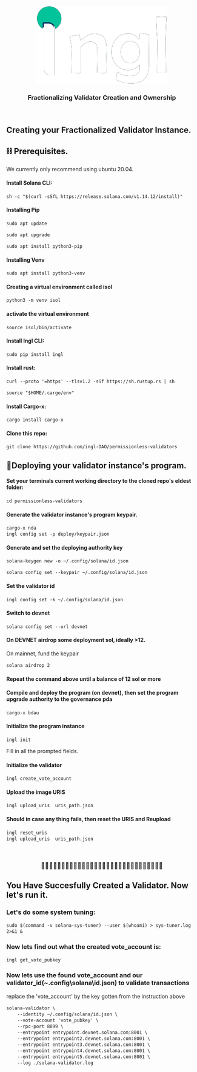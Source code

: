 <p align="center">
  <a href="" rel="noopener">
 <img src="images/logo.png" alt="Project logo"></a>
</p>
<h3 align="center">
Fractionalizing Validator Creation and Ownership</h3>
<br />

## 
## Creating your Fractionalized Validator Instance.

## ⛓️ Prerequisites.
We currently only recommend using ubuntu 20.04.

#### Install Solana CLI:
```
sh -c "$(curl -sSfL https://release.solana.com/v1.14.12/install)"
```

#### Installing Pip
```
sudo apt update
```
```
sudo apt upgrade
```
```
sudo apt install python3-pip 
```
#### Installing Venv
```
sudo apt install python3-venv
```
#### Creating a virtual environment called isol
```
python3 -m venv isol
```
#### activate the virtual environment
```
source isol/bin/activate
```

#### Install Ingl CLI:
```
sudo pip install ingl
```
#### Install rust:
```
curl --proto '=https' --tlsv1.2 -sSf https://sh.rustup.rs | sh
```
```
source "$HOME/.cargo/env"
```

#### Install Cargo-x:
```
cargo install cargo-x
```
#### Clone this repo:
```
git clone https://github.com/ingl-DAO/permissionless-validators
```
## 🎈Deploying your validator instance's program.
#### Set your terminals current working directory to the cloned repo's eldest folder:
```
cd permissionless-validators
```
#### Generate the validator instance's program keypair.
```
cargo-x nda
ingl config set -p deploy/keypair.json
```
#### Generate and set the deploying authority key
```
solana-keygen new -o ~/.config/solana/id.json
```
```
solana config set --keypair ~/.config/solana/id.json
```
#### Set the validator id
```
ingl config set -k ~/.config/solana/id.json
```
#### Switch to devnet
```
solana config set --url devnet
```
#### On DEVNET airdrop some deployment sol, ideally >12. 
On mainnet, fund the keypair
```
solana airdrop 2
```
#### Repeat the command above until a balance of 12 sol or more

#### Compile and deploy the program (on devnet), then set the program upgrade authority to the governance pda
```
cargo-x bdau
```
#### Initialize the program instance
``` 
ingl init
```
Fill in all the prompted fields.
#### Initialize the validator
```
ingl create_vote_account
```
#### Upload the image URIS
``` 
ingl upload_uris  uris_path.json
```
#### Should in case any thing fails, then reset the URIS and Reupload
``` 
ingl reset_uris
ingl upload_uris  uris_path.json
```
<br />
<h3 align="center">
🥳🎉👏🥳🎉👏🥳🎉👏🥳🎉👏🥳🎉👏🥳🎉👏🥳🎉👏🥳🎉👏🥳🎉👏🥳🎉👏</h3>

## You Have Succesfully Created a Validator. Now let's run it.

### Let's do some system tuning:
```
sudo $(command -v solana-sys-tuner) --user $(whoami) > sys-tuner.log 2>&1 &
```
### Now lets find out what the created vote_account is:
```
ingl get_vote_pubkey
```
### Now lets use the found vote_account and our validator_id(~\.config\solana\id.json) to validate transactions
replace the 'vote_account' by the key gotten from the instruction above
```
solana-validator \
    --identity ~/.config/solana/id.json \
    --vote-account 'vote_pubkey' \
    --rpc-port 8899 \
    --entrypoint entrypoint.devnet.solana.com:8001 \
    --entrypoint entrypoint2.devnet.solana.com:8001 \
    --entrypoint entrypoint3.devnet.solana.com:8001 \
    --entrypoint entrypoint4.devnet.solana.com:8001 \
    --entrypoint entrypoint5.devnet.solana.com:8001 \
    --log ./solana-validator.log
```